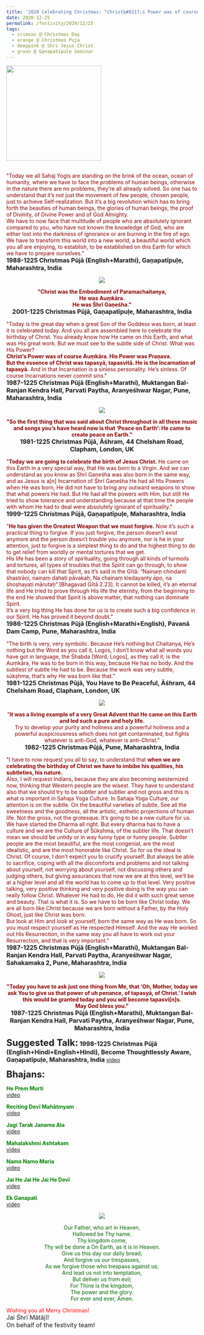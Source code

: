 ```yaml
---
title: '2020 Celebrating Christmas: "Christ&#8217;s Power was of course Auṃkāra. His Power was Praṇava ...... He is the Incarnation of tapasyā."'
date: 2020-12-25
permalink: /festivity/2020/12/25
tags:
  - crimson @ Christmas Day
  - orange @ Christmas Puja
  - deeppink @ Shri Jesus Christ
  - green @ Ganapatipule Seminar
---
```


<div style="text-align: left"><img src="/images/image00.png" width="250" /></div><br>

<p>
<font color="DarkRed">"Today we all Sahaj Yogis are standing on the brink of the ocean, ocean of humanity, where we have to face the problems of human beings, otherwise in the nature there are no problems, they’re all already solved. So one has to understand that it’s not just the movement of few people, chosen people, just to achieve Self-realization. But it’s a big revolution which has to bring forth the beauties of human beings, the glories of human beings, the proof of Divinity, of Divine Power and of God Almighty.<br>
We have to now face that multitude of people who are absolutely ignorant compared to you, who have not known the knowledge of God, who are either lost into the darkness of ignorance or are burning in the fire of ego. We have to transform this world into a new world, a beautiful world which you all are enjoying, to establish, to be established on this Earth for which we have to prepare ourselves."</font><br>
<font size="+0"><b>1988-1225 Christmas Pūjā (English+Marathi), Gaṇapatīpuḷe, Maharashtra, India</b></font>
</p>

<div style="text-align: center"><img src="/images/image584.png" /></div>

<p style="text-align:center;">
<font color="DarkRed"><b>"Christ was the Embodiment of Paramachaitanya,<br>
He was Auṃkāra.<br>
He was Śhrī Gaṇeśha."</b></font><br>
<font size="+0"><b>2001-1225 Christmas Pūjā, Gaṇapatīpuḷe, Maharashtra, India</b></font>
</p>

<p>
<font color="DarkRed">"Today is the great day when a great Son of the Goddess was born, at least it is celebrated today. And you all are assembled here to celebrate the birthday of Christ. You already know how He came on this Earth, and what was His great work. But we must see to the subtle side of Christ. What was His Power?<br>
<b>Christ’s Power was of course Auṃkāra. His Power was Praṇava.</b><br>
<b>But the essence of Christ was tapasyā, tapasvitā. He is the Incarnation of tapasyā.</b> And in that Incarnation is a sinless personality. He’s sinless. Of course Incarnations never commit sins."</font><br>
<font size="+0"><b>1987-1225 Christmas Pūjā (English+Marathi), Muktangan Bal-Ranjan Kendra Hall, Parvati Paytha, Aranyeśhwar Nagar, Pune, Maharashtra, India</b></font>
</p>

<div style="text-align: center"><img src="https://pub-1e517d8c73a64c9c82977d676b1fff72.r2.dev/image585.png" /></div>

<p style="text-align:center;">
<font color="DarkRed"><b>"So the first thing that was said about Christ throughout in all these music and songs you’s have heard now is that ‘Peace on Earth’: 
He came to create peace on Earth."</b></font><br>
<font size="+0"><b>1981-1225 Christmas Pūjā,  Āśhram, 44 Chelsham Road, Clapham, London, UK</b></font>
</p>

<p>
<font color="DarkRed">"<b>Today we are going to celebrate the birth of Jesus Christ.</b> He came on this Earth in a very special way, that He was born to a Virgin. And we can understand as you know as Śhrī Gaṇeśha was also born in the same way, and as Jesus is a[n] Incarnation of Śhrī Gaṇeśha He had all His Powers when He was born, He did not have to bring any outward weapons to show that what powers He had. But He had all the powers with Him, but still He tried to show tolerance and understanding because at that time the people with whom He had to deal were absolutely ignorant of spirituality."</font><br>
<font size="+0"><b>1999-1225 Christmas Pūjā, Gaṇapatīpuḷe, Maharashtra, India</b></font>
</p>

<p>
<font color="DarkRed">"<b>He has given the Greatest Weapon that we must forgive.</b> Now it’s such a practical thing to forgive. If you just forgive, the person doesn’t exist anymore and the person doesn’t trouble you anymore, nor is he in your attention, just to forgive is a simplest thing to do and the highest thing to do to get relief from worldly or mental tortures that we get.<br>
His life has been a story of spirituality, going through all kinds of turmoils and tortures, all types of troubles that the Spirit can go through, to show that nobody can kill that Spirit, as it’s said in the Gītā: “Nainaṃ chindanti śhastrāṇi, nainaṃ dahati pāvakaḥ, Na chainaṃ kledayanty āpo, na śhoṣhayati mārutaḥ” [Bhagavad Gītā 2.23]. It cannot be killed, it’s an eternal life and He tried to prove through His life the eternity, from the beginning to the end He showed that Spirit is above matter, that nothing can dominate Spirit.<br>
It’s a very big thing He has done for us is to create such a big confidence in our Spirit. He has proved it beyond doubt."</font><br>
<font size="+0"><b>1986-1225 Christmas Pūjā (English+Marathi+English), Pavanā Dam Camp, Pune, Maharashtra, India </b></font>
</p>

<p>
<font color="DarkRed">"The birth is very, very symbolic. Because He’s nothing but Chaitanya, He’s nothing but the Word as you call it, Logos, I don’t know what all words you have got in language, the Śhabda [Word, Logos], as they call it, is the Auṃkāra, He was to be born in this way, because He has no body. And the subtlest of subtle He had to be. Because the work was very subtle, sūkṣhma, that’s why He was born like that."</font><br>
<font size="+0"><b>1981-1225 Christmas Pūjā, You Have to Be Peaceful, Āśhram, 44 Chelsham Road, Clapham, London, UK</b></font>
</p>

<div style="text-align: center"><img src="/images/image586.png" /></div>

<p style="text-align:center;">
<font color="DarkRed">"<b>It was a living example of a very Great Advent that He came on this Earth and led such a pure and holy life.</b><br>
Try to develop your purity and holiness and a powerful holiness and a powerful auspiciousness which does not get contaminated, 
but fights whatever is anti-God, whatever is anti-Christ."</font><br>
<font size="+0"><b>1982-1225 Christmas Pūjā, Pune, Maharashtra, India</b></font>
</p>

<p>
<font color="DarkRed">"I have to now request you all to say, to understand that <b>when we are celebrating the birthday of Christ we have to imbibe his qualities, his subtleties, his nature.</b><br>
Also, I will request Indians, because they are also becoming westernized now, thinking that Western people are the wisest. They have to understand also that we should try to be subtler and subtler and not gross and this is what is important in Sahaja Yoga Culture. In Sahaja Yoga Culture, our attention is on the subtle. On the beautiful varieties of subtle. See all the sweetness and the goodness, all the artistic, esthetic projections of human life. Not the gross, not the grotesque. It’s going to be a new culture for us.<br>
We have started the Dharma all right. But every dharma has to have a culture and we are the Culture of Sūkṣhma, of the subtler life. That doesn’t mean we should be untidy or in way funny type or funny people. Subtler people are the most beautiful, are the most congenial, are the most idealistic, and are the most honorable like Christ.
So for us the ideal is Christ. Of course, I don’t expect you to crucify yourself. But always be able to sacrifice, coping with all the discomforts and problems and not talking about yourself, not worrying about yourself, not discussing others and judging others, but giving assurances that now we are at this level, we’ll be at a higher level and all the world has to come up to that level. Very positive talking, very positive thinking and very positive doing is the way you can really follow Christ. Whatever He had to do, He did it with such great sense and beauty. That is what it is. So we have to be born like Christ today. We are all born like Christ because we are born without a Father, by the Holy Ghost, just like Christ was born.<br>
But look at Him and look at yourself, born the same way as He was born. So you must respect yourself as He respected Himself. And the way He worked out His Resurrection, in the same way you all have to work out your Resurrection, and that is very important."</font><br>
<font size="+0"><b>1987-1225 Christmas Pūjā (English+Marathi), Muktangan Bal-Ranjan Kendra Hall, Parvati Paytha, Aranyeśhwar Nagar, Sahakamaka 2, Pune, Maharashtra, India</b></font>
</p>

<div style="text-align: center"><img src="/images/image587.png" /></div>

<p style="text-align:center;">
<font color="DarkRed"><b>"Today you have to ask just one thing from Me, that ‘Oh, Mother, today we ask You to
give us that power of uh penance, of tapasyā, of Christ.’ I wish this would be granted today and you will become tapasvi[n]s.<br>
May God bless you."</b></font><br>
<font size="+0"><b>1987-1225 Christmas Pūjā (English+Marathi), Muktangan Bal-Ranjan Kendra Hall, Parvati Paytha, Aranyeśhwar Nagar, Pune, Maharashtra, India</b></font>
</p>

<font size="+2"><b>Suggested Talk:</b></font> 
<font size="+0"><b>1998-1225 Christmas Pūjā (English+Hindi+English+Hindi), Become Thoughtlessly Aware, Gaṇapatīpuḷe, Maharashtra, India</b></font>
<a href="https://www.youtube.com/watch?v=_-uvJuq5QWw&feature=emb_logo&ab_channel=TeachingsofH.H.ShriMatajiNirmalaDevi"> video</a><br>

<font size="+2"><b>Bhajans:</b></font>

<p>
<font color="green"><b>He Prem Murti</b></font><br>
<a href="https://seven-teams.github.io/Videos_Links.html">video</a><br>
</p>

<p>
<font color="green"><b>Reciting Devī Mahātmyam</b></font><br>
<a href="https://seven-teams.github.io/Videos_Links.html">video</a>
</p>

<p>
<font color="green"><b>Jagi Tarak Janama Ala</b></font><br>
<a href="https://seven-teams.github.io/Videos_Links.html">video</a>
</p>
 
<p>
<font color="green"><b>Mahalakshmi Ashtakam</b></font><br>
<a href="https://seven-teams.github.io/Videos_Links.html">video</a> 
</p>

<p>
<font color="green"><b>Namo Namo Maria</b></font><br>
<a href="https://www.youtube.com/watch?v=zExNokrpbF0&ab_channel=VIOLONISTUL">video</a> 
</p>

<p>
<font color="green"><b>Jai He Jai He Jai He Devī</b></font><br>
<a href="https://seven-teams.github.io/Videos_Links.html">video</a> 
</p>

<p>
<font color="green"><b>Ek Ganapati</b></font><br>
<a href="https://www.youtube.com/watch?v=cpAg0HUPE9M&ab_channel=VIOLONISTUL">video</a> 
</p>

<div style="text-align: center"><img src="/images/image588.png" /></div>

<p style="color:DarkGreen; text-align:center;">
Our Father, who art in Heaven,<br>  
Hallowed be Thy name.<br>  
Thy kingdom come,<br>
Thy will be done a On Earth, as it is in Heaven.<br> 
Give us this day our daily bread;<br>  
And forgive us our trespasses,<br>  
As we forgive those who trespass against us;<br> 
And lead us not into temptation,<br>
But deliver us from evil;<br>
For Thine is the kingdom,<br>
The power and the glory.<br>
For ever and ever, Amen.<br>
</p>

<p>
<font color="red">Wishing you all Merry Christmas!</font><br>
<font size="+0">Jai Śhrī Mātājī!<br>
On behalf of the festivity team!</font>
</p>